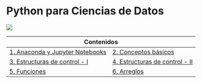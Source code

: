 # Python para Ciencias de Datos

<img src="images/python_banner.png">
<div align="center">
	<table>
		<thead>
			<tr>
				<th colspan="2">Contenidos </th>
			</tr>
		</thead>
		<tbody>
			<tr>
				<td>
					<a href="notebooks/notebook01.ipynb">1. Anaconda y Jupyter Notebooks</a>				
				</td>
				<td>
					<a href="notebooks/notebook02.ipynb">2. Conceptos básicos</a>
				</td>
      			</tr>
      			<tr>
				<td>
					<a href="notebooks/notebook03.ipynb">3. Estructuras de control - I</a>				
				</td>
				<td>
					<a href="notebooks/notebook04.ipynb">4. Estructuras de control - II</a>
				</td>
      			</tr>
			<tr>
				<td>
					<a href="notebooks/notebook05.ipynb">5. Funciones</a>				
				</td>
				<td>
					<a href="notebooks/notebook06.ipynb">6. Arreglos</a>
				</td>
      			</tr>
		</tbody>
	</table>
</div>
